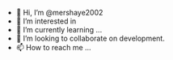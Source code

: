 - 👋 Hi, I’m @mershaye2002
- 👀 I’m interested in 
- 🌱 I’m currently learning ...
- 💞️ I’m looking to collaborate on development.
- 📫 How to reach me ...

<!---
mershaye2002/mershaye2002 is a ✨ special ✨ repository because its `README.md` (this file) appears on your GitHub profile.
You can click the Preview link to take a look at your changes.
--->
